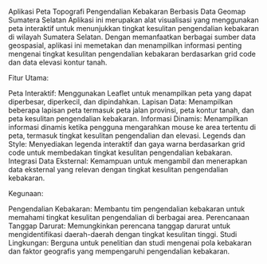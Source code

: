 Aplikasi Peta Topografi Pengendalian Kebakaran Berbasis Data Geomap Sumatera Selatan
Aplikasi ini merupakan alat visualisasi yang menggunakan peta interaktif untuk menunjukkan tingkat kesulitan pengendalian kebakaran di wilayah Sumatera Selatan. Dengan memanfaatkan berbagai sumber data geospasial, aplikasi ini memetakan dan menampilkan informasi penting mengenai tingkat kesulitan pengendalian kebakaran berdasarkan grid code dan data elevasi kontur tanah.

Fitur Utama:

Peta Interaktif: Menggunakan Leaflet untuk menampilkan peta yang dapat diperbesar, diperkecil, dan dipindahkan.
Lapisan Data: Menampilkan beberapa lapisan peta termasuk peta jalan provinsi, peta kontur tanah, dan peta kesulitan pengendalian kebakaran.
Informasi Dinamis: Menampilkan informasi dinamis ketika pengguna mengarahkan mouse ke area tertentu di peta, termasuk tingkat kesulitan pengendalian dan elevasi.
Legends dan Style: Menyediakan legenda interaktif dan gaya warna berdasarkan grid code untuk membedakan tingkat kesulitan pengendalian kebakaran.
Integrasi Data Eksternal: Kemampuan untuk mengambil dan menerapkan data eksternal yang relevan dengan tingkat kesulitan pengendalian kebakaran.

Kegunaan:

Pengendalian Kebakaran: Membantu tim pengendalian kebakaran untuk memahami tingkat kesulitan pengendalian di berbagai area.
Perencanaan Tanggap Darurat: Memungkinkan perencana tanggap darurat untuk mengidentifikasi daerah-daerah dengan tingkat kesulitan tinggi.
Studi Lingkungan: Berguna untuk penelitian dan studi mengenai pola kebakaran dan faktor geografis yang mempengaruhi pengendalian kebakaran.
